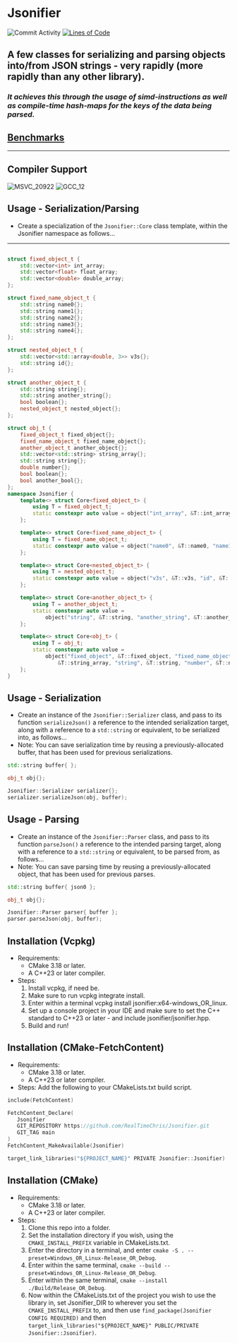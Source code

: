 # Jsonifier
![Commit Activity](https://img.shields.io/github/commit-activity/m/RealTimeChris/Jsonifier?color=999EE0&label=Commits)
[![Lines of Code](https://sloc.xyz/github/boyter/scc/)](https://github.com/RealTimeChris/Jsonifier/)

## A few classes for serializing and parsing objects into/from JSON strings - very rapidly (more rapidly than any other library).
### ***It achieves this through the usage of simd-instructions as well as compile-time hash-maps for the keys of the data being parsed.***
## [Benchmarks](https://github.com/RealTimeChris/Json-Performance)
----

## Compiler Support
![MSVC_20922](https://img.shields.io/github/actions/workflow/status/RealTimeChris/Jsonifier/MSVC_2022.yml?color=00ff90&label=MSVC_2022)
![GCC_12](https://img.shields.io/github/actions/workflow/status/RealTimeChris/Jsonifier/GCC_12.yml?color=00ff90&label=GCC_12)

## Usage - Serialization/Parsing
- Create a specialization of the `Jsonifier::Core` class template, within the Jsonifier namespace as follows...
----
```cpp

struct fixed_object_t {
	std::vector<int> int_array;
	std::vector<float> float_array;
	std::vector<double> double_array;
};

struct fixed_name_object_t {
	std::string name0{};
	std::string name1{};
	std::string name2{};
	std::string name3{};
	std::string name4{};
};

struct nested_object_t {
	std::vector<std::array<double, 3>> v3s{};
	std::string id{};
};

struct another_object_t {
	std::string string{};
	std::string another_string{};
	bool boolean{};
	nested_object_t nested_object{};
};

struct obj_t {
	fixed_object_t fixed_object{};
	fixed_name_object_t fixed_name_object{};
	another_object_t another_object{};
	std::vector<std::string> string_array{};
	std::string string{};
	double number{};
	bool boolean{};
	bool another_bool{};
};
namespace Jsonifier {
	template<> struct Core<fixed_object_t> {
		using T = fixed_object_t;
		static constexpr auto value = object("int_array", &T::int_array, "float_array", &T::float_array, "double_array", &T::double_array);
	};

	template<> struct Core<fixed_name_object_t> {
		using T = fixed_name_object_t;
		static constexpr auto value = object("name0", &T::name0, "name1", &T::name1, "name2", &T::name2, "name3", &T::name3, "name4", &T::name4);
	};

	template<> struct Core<nested_object_t> {
		using T = nested_object_t;
		static constexpr auto value = object("v3s", &T::v3s, "id", &T::id);
	};

	template<> struct Core<another_object_t> {
		using T = another_object_t;
		static constexpr auto value =
			object("string", &T::string, "another_string", &T::another_string, "boolean", &T::boolean, "nested_object", &T::nested_object);
	};

	template<> struct Core<obj_t> {
		using T = obj_t;
		static constexpr auto value =
			object("fixed_object", &T::fixed_object, "fixed_name_object", &T::fixed_name_object, "another_object", &T::another_object, "string_array",
				&T::string_array, "string", &T::string, "number", &T::number, "boolean", &T::boolean, "another_bool", &T::another_bool);
	};
}

```
## Usage - Serialization
- Create an instance of the `Jsonifier::Serializer` class, and pass to its function `serializeJson()` a reference to the intended serialization target, along with a reference to a `std::string` or equivalent, to be serialized into, as follows...
- Note: You can save serialization time by reusing a previously-allocated buffer, that has been used for previous serializations.
```cpp
std::string buffer{ };

obj_t obj{};

Jsonifier::Serializer serializer{};
serializer.serializeJson(obj, buffer);
```
## Usage - Parsing
- Create an instance of the `Jsonifier::Parser` class, and pass to its function `parseJson()` a reference to the intended parsing target, along with a reference to a `std::string` or equivalent, to be parsed from, as follows...
- Note: You can save parsing time by reusing a previously-allocated object, that has been used for previous parses.
```cpp
std::string buffer{ json0 };

obj_t obj{};

Jsonifier::Parser parser{ buffer };
parser.parseJson(obj, buffer);
```


## Installation (Vcpkg)
- Requirements:
	- CMake 3.18 or later.
	- A C++23 or later compiler.
- Steps:   
	1. Install vcpkg, if need be.
	2. Make sure to run vcpkg integrate install.
	3. Enter within a terminal vcpkg install jsonifier:x64-windows_OR_linux.
	4. Set up a console project in your IDE and make sure to set the C++ standard to C++23 or later - and include jsonifier/jsonifier.hpp.
	5. Build and run!
	
## Installation (CMake-FetchContent)
- Requirements:
	- CMake 3.18 or later.
	- A C++23 or later compiler.
- Steps:   Add the following to your CMakeLists.txt build script.
```cpp
include(FetchContent)

FetchContent_Declare(
   Jsonifier
   GIT_REPOSITORY https://github.com/RealTimeChris/Jsonifier.git
   GIT_TAG main
)
FetchContent_MakeAvailable(Jsonifier)

target_link_libraries("${PROJECT_NAME}" PRIVATE Jsonifier::Jsonifier)
```

## Installation (CMake)
- Requirements:
	- CMake 3.18 or later.
	- A C++23 or later compiler.
- Steps:   
	1. Clone this repo into a folder.
	2. Set the installation directory if you wish, using the `CMAKE_INSTALL_PREFIX` variable in CMakeLists.txt.
	3. Enter the directory in a terminal, and enter `cmake -S . --preset=Windows_OR_Linux-Release_OR_Debug`.
	4. Enter within the same terminal, `cmake --build --preset=Windows_OR_Linux-Release_OR_Debug`.
	5. Enter within the same terminal, `cmake --install ./Build/Release_OR_Debug`.
	6. Now within the CMakeLists.txt of the project you wish to use the library in, set Jsonifier_DIR to wherever you set the `CMAKE_INSTALL_PREFIX` to, and then use `find_package(Jsonifier CONFIG REQUIRED)` and then `target_link_libraries("${PROJECT_NAME}" PUBLIC/PRIVATE Jsonifier::Jsonifier)`.

